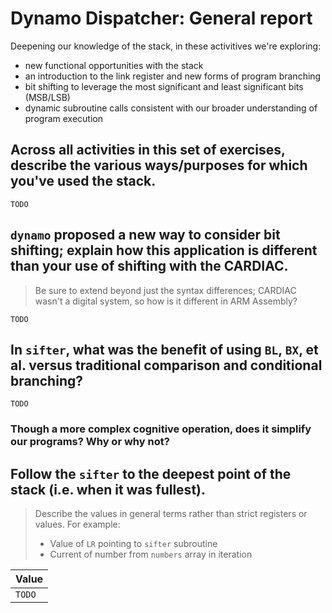 # Dynamo Dispatcher: General report

Deepening our knowledge of the stack, in these activitives we're exploring:

* new functional opportunities with the stack
* an introduction to the link register and new forms of program branching
* bit shifting to leverage the most significant and least significant bits (MSB/LSB)
* dynamic subroutine calls consistent with our broader understanding of program execution

## Across all activities in this set of exercises, describe the various ways/purposes for which you've used the stack.

`TODO`

## `dynamo` proposed a new way to consider bit shifting; explain how this application is different than your use of shifting with the CARDIAC.

> Be sure to extend beyond just the syntax differences; CARDIAC wasn't a digital system, so how is it different in ARM Assembly?

`TODO`

## In `sifter`, what was the benefit of using `BL`, `BX`, et al. versus traditional comparison and conditional branching?

`TODO`

### Though a more complex cognitive operation, does it simplify our programs? Why or why not?

## Follow the `sifter` to the deepest point of the stack (i.e. when it was fullest).

> Describe the values in general terms rather than strict registers or values. For example:
> * Value of `LR` pointing to `sifter` subroutine
> * Current of number from `numbers` array in iteration

|Value |
|:-----|
|`TODO`|